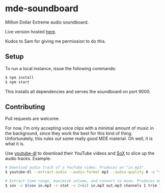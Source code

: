 # mde-soundboard

Million Dollar Extreme audio soundboard.

Live version hosted [here](http://mde.js.org).

Kudos to Sam for giving me permission to do this.

## Setup

To run a local instance, issue the following commands:

```bash
$ npm install
$ npm start
```

This installs all dependencies and serves the soundboard on port 9000.

## Contributing

Pull requests are welcome.

For now, I'm only accepting voice clips with a minimal amount of music in the background, since they work the best for this kind of thing. Unfortunately, this rules out some really good MDE material. Oh well, it is what it is.

Use [youtube-dl](http://rg3.github.io/youtube-dl/) to download their YouTube videos and [SoX](http://sox.sourceforge.net/) to slice up the audio tracks. Example:

```bash
# Download audio track of a YouTube video. Produces an "in.mp3".
$ youtube-dl --extract-audio --audio-format mp3 --audio-quality 0 -o "in.%(ext)s" 8G9QIIvSpzE

# Extract time range, maximize volume, and convert to mono. Produces an "out.mp3".
$ sox -v $(sox in.mp3 -n stat -v 2>&1) in.mp3 out.mp3 channels 1 trim 14.6 9.3
```
